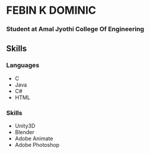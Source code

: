 # FEBIN K DOMINIC

### Student at Amal Jyothi College Of Engineering

## Skills
### Languages
* C
* Java
* C#
* HTML

### Skills
* Unity3D
* Blender
* Adobe Animate
* Adobe Photoshop

